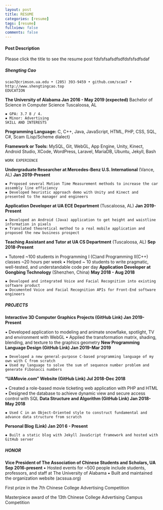 ```yaml
---
layout: post
title: RESUME
categories: [resume]
tags: [resume]
fullview: false
comments: false
---
```

#### Post Description
Please click the title to see the resume post
fdsfsfsafsdfsdfdsfsfsdfsdaf



##### Shengting Cao

```
scao7@crimson.ua.edu • (205) 393-9459 • github.com/scao7 • http://www.shengtingcao.top
EDUCATION
```
**The University of Alabama Jan 2016 - May 2019 (expected)**
Bachelor of Science in Computer Science Tuscaloosa, AL

```
▪ GPA: 3.7 8 / 4.
▪ Minor: Advertising
SKILL AND INTERESTS
```
**Programming Language:** C, C++, Java, JavaScript, HTML, PHP, CSS, SQL, C#, Scam (Lisp/Scheme dialect)

**Framework or Tools:** MySQL, Git, WebGL, App Engine, Unity, Kinect, Android Studio, XCode, WordPress,
Laravel, MariaDB, Ubuntu, Jekyll, Bash

```
WORK EXPERIENCE
```
**Undergraduate Researcher at Mercedes-Benz U.S. International** (Vance, AL) **Jan 2019-Present**

```
▪ Proposed several Motion Time Measurement methods to increase the car assembly line efficiency
▪ Developed heuristic approach demo with Unity and Kinect and presented to the manager and engineers
```
**Application Developer at UA ECE Department** (Tuscaloosa, AL) **Jan 2019-Present**

```
▪ Developed an Android (Java) application to get height and waistline information in pixels
▪ Translated theoretical method to a real mobile application and proposed the new business prospect
```
**Teaching Assistant and Tutor at UA CS Department** (Tuscaloosa, AL) **Sep 2018-Present**

▪ Tutored ~100 students in Programming I (C)and Programming II(C++) classes ~20 hours per week
▪ Helped ~ 10 students to write pragmatic, well-tested, and understandable code per day
**Application Developer at Gongbing Technology** (Shenzhen, China) **May 2018 - Aug 2018**

```
▪ Developed and integrated Voice and Facial Recognition into existing software product
▪ Documented Voice and Facial Recognition APIs for Front-End software engineers
```
##### PROJECTS

**Interactive 3D Computer Graphics Projects (GitHub Link) Jan 2019-Present**

▪ Developed application to modeling and animate snowflake, spotlight, TV and environment with WebGL
▪ Applied the transformation matrix, shading, blending, and texture to the graphics geometry
**New Programming Language Design (GitHub Link) Jan 2019-Mar 2019**

```
▪ Developed a new general-purpose C-based programming language of my own with C from scratch
▪ Used my language to solve the sum of sequence number problem and generate Fibonacci numbers
```
**“UAMovie.com” Website (GitHub Link) Jul 2018-Dec 2018**

▪ Created a role-based movie ticketing web application with PHP and HTML
▪ Designed the database to achieve dynamic view and secure access control with SQL
**Data Structure and Algorithm (GitHub Link) Jan 2018- May 2018**

```
▪ Used C in an Object-Oriented style to construct fundamental and advance data structure from scratch
```
**Personal Blog (Link) Jan 201 6 - Present**

```
▪ Built a static blog with Jekyll JavaScript framework and hosted with GitHub server
```
##### HONOR

**Vice President of The Association of Chinese Students and Scholars, UA Sep 2016-present**
▪ Hosted events for ~500 people include students, professors, and staff at The University of Alabama
▪ Built and maintained the organization website (acssua.org)

First prize in the 7th Chinese College Advertising Competition

Masterpiece award of the 13th Chinese College Advertising Campus Competition
